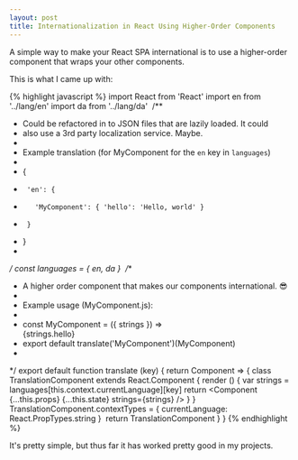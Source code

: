 ```yaml
---
layout: post
title: Internationalization in React Using Higher-Order Components
---
```


A simple way to make your React SPA international is to use a higher-order component that wraps your other components.

This is what I came up with:

{% highlight javascript %}
import React from 'React'
import en from '../lang/en'
import da from '../lang/da'
​
/**
 * Could be refactored in to JSON files that are lazily loaded. It could
 * also use a 3rd party localization service. Maybe.
 *
 * Example translation (for MyComponent for the ``en`` key in ``languages``)
 *
 *	  {
 *      'en': {
 *        'MyComponent': { 'hello': 'Hello, world' }
 *      }
 *    }
 *
 */
const languages = {
  en,
  da
}
​
/**
 * A higher order component that makes our components international. 😎
 *
 * Example usage (MyComponent.js):
 *
 * 	  const MyComponent = ({ strings }) => <div>{strings.hello}</div>
 *	  export default translate('MyComponent')(MyComponent)
 *
 */
export default function translate (key) {
  return Component => {
    class TranslationComponent extends React.Component {
      render () {
        var strings = languages[this.context.currentLanguage][key]
        return <Component {...this.props} {...this.state} strings={strings} />
      }
    }
​
    TranslationComponent.contextTypes = {
      currentLanguage: React.PropTypes.string
    }
​
    return TranslationComponent
  }
}
{% endhighlight %}

It's pretty simple, but thus far it has worked pretty good in my projects.
